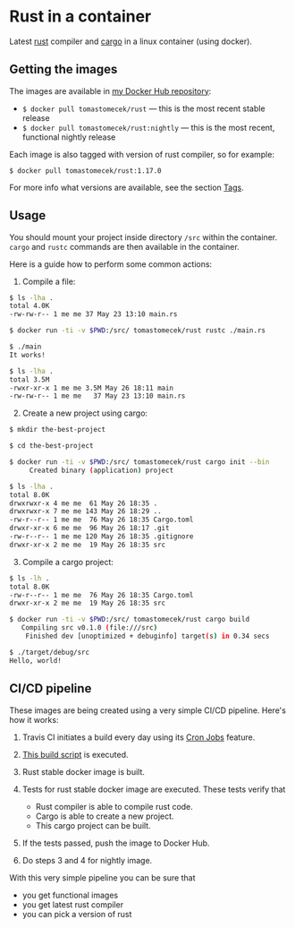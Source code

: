 # Rust in a container

Latest [rust](https://github.com/rust-lang/rust/) compiler and
[cargo](https://github.com/rust-lang/cargo/) in a linux container (using
docker).

## Getting the images

The images are available in [my Docker Hub repository](https://hub.docker.com/r/tomastomecek/rust/):

* `$ docker pull tomastomecek/rust` — this is the most recent stable release
* `$ docker pull tomastomecek/rust:nightly` — this is the most recent, functional nightly release

Each image is also tagged with version of rust compiler, so for example:

```
$ docker pull tomastomecek/rust:1.17.0
```

For more info what versions are available, see the section [Tags](https://hub.docker.com/r/tomastomecek/rust/tags/).


## Usage

You should mount your project inside directory `/src` within the container. `cargo` and `rustc` commands are then available in the container.

Here is a guide how to perform some common actions:

1. Compile a file:
  ```bash
  $ ls -lha .
  total 4.0K
  -rw-rw-r-- 1 me me 37 May 23 13:10 main.rs

  $ docker run -ti -v $PWD:/src/ tomastomecek/rust rustc ./main.rs

  $ ./main
  It works!

  $ ls -lha .
  total 3.5M
  -rwxr-xr-x 1 me me 3.5M May 26 18:11 main
  -rw-rw-r-- 1 me me   37 May 23 13:10 main.rs
  ```

2. Create a new project using cargo:
  ```bash
  $ mkdir the-best-project

  $ cd the-best-project

  $ docker run -ti -v $PWD:/src/ tomastomecek/rust cargo init --bin
       Created binary (application) project

  $ ls -lha .
  total 8.0K
  drwxrwxr-x 4 me me  61 May 26 18:35 .
  drwxrwxr-x 7 me me 143 May 26 18:29 ..
  -rw-r--r-- 1 me me  76 May 26 18:35 Cargo.toml
  drwxr-xr-x 6 me me  96 May 26 18:17 .git
  -rw-r--r-- 1 me me 120 May 26 18:35 .gitignore
  drwxr-xr-x 2 me me  19 May 26 18:35 src
  ```

3. Compile a cargo project:
  ```bash
  $ ls -lh .
  total 8.0K
  -rw-r--r-- 1 me me  76 May 26 18:35 Cargo.toml
  drwxr-xr-x 2 me me  19 May 26 18:35 src

  $ docker run -ti -v $PWD:/src/ tomastomecek/rust cargo build
     Compiling src v0.1.0 (file:///src)
      Finished dev [unoptimized + debuginfo] target(s) in 0.34 secs

  $ ./target/debug/src
  Hello, world!
  ```

## CI/CD pipeline

These images are being created using a very simple CI/CD pipeline. Here's how it works:

1. Travis CI initiates a build every day using its [Cron Jobs](https://github.com/travis-ci/beta-features/issues/1) feature.

2. [This build script](https://github.com/TomasTomecek/rust-container/blob/master/hack/ci.sh) is executed.

3. Rust stable docker image is built.

4. Tests for rust stable docker image are executed. These tests verify that
   * Rust compiler is able to compile rust code.
   * Cargo is able to create a new project.
   * This cargo project can be built.

5. If the tests passed, push the image to Docker Hub.

6. Do steps 3 and 4 for nightly image.


With this very simple pipeline you can be sure that

 * you get functional images
 * you get latest rust compiler
 * you can pick a version of rust
